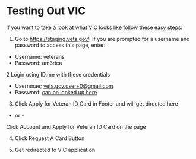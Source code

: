 # Testing Out VIC

If you want to take a look at what VIC looks like follow these easy steps:

1.  Go to https://staging.vets.gov/. If you are prompted for a username and password to access this page, enter:
* Username: veterans
* Password: am3rica

2  Login using ID.me with these credentials 
* Usernmae; vets.gov.user+0@gmail.com
* Password: [can be looked up here](https://github.com/department-of-veterans-affairs/va.gov-team-sensitive/blob/master/Administrative/vagov-users/mvi-staging-users.csv)

3. Click Apply for Veteran ID Card in Footer and will get directed here

- or -

Click Account and Apply for Veteran ID Card on the page

4.  Click Request A Card Button

5.  Get redirected to VIC application
